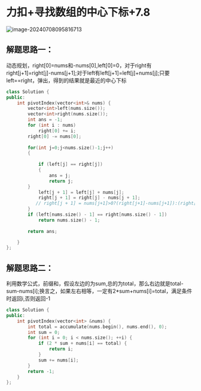# 力扣+寻找数组的中心下标+7.8

![image-20240708095816713](C:\Users\27811\AppData\Roaming\Typora\typora-user-images\image-20240708095816713.png)

## 解题思路一：

​	动态规划，right[0]=nums和-nums[0],left[0]=0，对于right有right[j+1]=right[j]-nums[j+1];对于left有left[j+1]=left[j]+nums[j];只要left==right，弹出，得到的结果就是最近的中心下标

```c++
class Solution {
public:
    int pivotIndex(vector<int>& nums) {
        vector<int>left(nums.size());
        vector<int>right(nums.size());
        int ans = -1;
        for (int i : nums)
            right[0] += i;
        right[0] -= nums[0];
            
        for(int j=0;j<nums.size()-1;j++)
        { 
           
            if (left[j] == right[j])
            {
                ans = j;
                return j;
        }
            left[j + 1] = left[j] + nums[j];
            right[j + 1] = right[j] - nums[j + 1];
           // right[j + 1] = nums[j+1]>0?(right[j+1]-nums[j+1]):(right[j+1]+nums[j+1]);
        }
        if (left[nums.size() - 1] == right[nums.size() - 1])
            return nums.size() - 1;
        
        return ans;

    }
};
```

## 解题思路二：

​	利用数学公式，前缀和，假设左边的为sum,总的为total，那么右边就是total-sum-nums[i];换言之，如果左右相等，一定有2*sum+nums[i]=total，满足条件时返回i,否则返回-1

```c++
class Solution {
public:
    int pivotIndex(vector<int> &nums) {
        int total = accumulate(nums.begin(), nums.end(), 0);
        int sum = 0;
        for (int i = 0; i < nums.size(); ++i) {
            if (2 * sum + nums[i] == total) {
                return i;
            }
            sum += nums[i];
        }
        return -1;
    }
};


```

